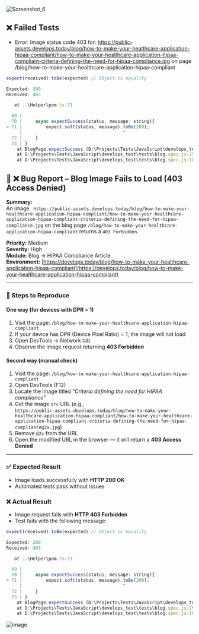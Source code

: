 ![Screenshot_6](https://github.com/user-attachments/assets/ea43101a-b198-4698-bba9-210024593eb0)

## ❌ Failed Tests

- Error: Image status code 403 for: https://public-assets.develops.today/blog/how-to-make-your-healthcare-application-hipaa-compliant/how-to-make-your-healthcare-application-hipaa-compliant-criteria-defining-the-need-for-hipaa-compliance.jpg on page /blog/how-to-make-your-healthcare-application-hipaa-compliant
```js
expect(received).toBe(expected) // Object.is equality

Expected: 200
Received: 403

   at ..\Helper\pom.ts:71

  69 |
  70 |     async expectSuccess(status, message: string){
> 71 |         expect.soft(status, message).toBe(200);
     |                                      ^
  72 |     }
  73 | }
    at BlogPage.expectSuccess (D:\Projects\Tests\JavaScript\develops_test\Helper\pom.ts:71:38)
    at D:\Projects\Tests\JavaScript\develops_test\tests\blog.spec.js:25:20
    at D:\Projects\Tests\JavaScript\develops_test\tests\blog.spec.js:18:7
```



## 🧪 ❌ Bug Report – Blog Image Fails to Load (403 Access Denied)

**Summary:**  
An image ` https://public-assets.develops.today/blog/how-to-make-your-healthcare-application-hipaa-compliant/how-to-make-your-healthcare-application-hipaa-compliant-criteria-defining-the-need-for-hipaa-compliance.jpg` on the blog page `/blog/how-to-make-your-healthcare-application-hipaa-compliant` returns a `403 Forbidden`.


**Priority:** Medium  
**Severity:** High  
**Module:** Blog → HIPAA Compliance Article  
**Environment:** [https://develops.today/blog/how-to-make-your-healthcare-application-hipaa-compliant](https://develops.today/blog/how-to-make-your-healthcare-application-hipaa-compliant)  

---

### 🧪 Steps to Reproduce

#### One way (for devices with DPR = 1)

1. Visit the page: `/blog/how-to-make-your-healthcare-application-hipaa-compliant`
2. If your device has DPR (Device Pixel Ratio) = 1, the image will not load
3. Open DevTools → Network tab
4. Observe the image request returning **403 Forbidden**

#### Second way (manual check)

1. Visit the page: `/blog/how-to-make-your-healthcare-application-hipaa-compliant`
2. Open DevTools (F12)
3. Locate the image titled _"Criteria defining the need for HIPAA compliance"_
4. Get the image `src` URL (e.g.,  
   `https://public-assets.develops.today/blog/how-to-make-your-healthcare-application-hipaa-compliant/how-to-make-your-healthcare-application-hipaa-compliant-criteria-defining-the-need-for-hipaa-compliance@2x.jpg`)
5. Remove `@2x` from the URL
6. Open the modified URL in the browser — it will return a **403 Access Denied**

---

### ✅ Expected Result

- Image loads successfully with **HTTP 200 OK**
- Automated tests pass without issues

### ❌ Actual Result

- Image request fails with **HTTP 403 Forbidden**
- Test fails with the following message:

```js
expect(received).toBe(expected) // Object.is equality

Expected: 200
Received: 403

   at ..\Helper\pom.ts:71

  69 |
  70 |     async expectSuccess(status, message: string){
> 71 |         expect.soft(status, message).toBe(200);
     |                                      ^
  72 |     }
  73 | }
    at BlogPage.expectSuccess (D:\Projects\Tests\JavaScript\develops_test\Helper\pom.ts:71:38)
    at D:\Projects\Tests\JavaScript\develops_test\tests\blog.spec.js:25:20
    at D:\Projects\Tests\JavaScript\develops_test\tests\blog.spec.js:18:7


```

![image](https://github.com/user-attachments/assets/074440a8-1d0b-4726-b36b-558146392fd4)
